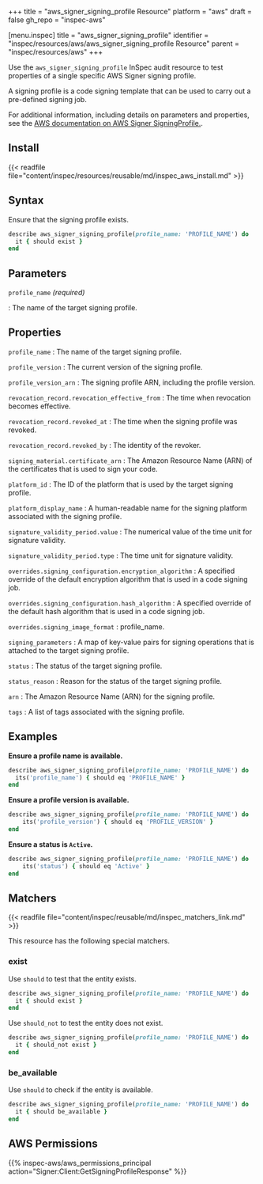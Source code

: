 +++
title = "aws_signer_signing_profile Resource"
platform = "aws"
draft = false
gh_repo = "inspec-aws"

[menu.inspec]
title = "aws_signer_signing_profile"
identifier = "inspec/resources/aws/aws_signer_signing_profile Resource"
parent = "inspec/resources/aws"
+++

Use the `aws_signer_signing_profile` InSpec audit resource to test properties of a single specific AWS Signer signing profile.

A signing profile is a code signing template that can be used to carry out a pre-defined signing job.

For additional information, including details on parameters and properties, see the [AWS documentation on AWS Signer SigningProfile.](https://docs.aws.amazon.com/AWSCloudFormation/latest/UserGuide/aws-resource-signer-signingprofile.html).

## Install

{{< readfile file="content/inspec/resources/reusable/md/inspec_aws_install.md" >}}

## Syntax

Ensure that the signing profile exists.

```ruby
describe aws_signer_signing_profile(profile_name: 'PROFILE_NAME') do
  it { should exist }
end
```

## Parameters

`profile_name` _(required)_

: The name of the target signing profile.

## Properties

`profile_name`
: The name of the target signing profile.

`profile_version`
: The current version of the signing profile.

`profile_version_arn`
: The signing profile ARN, including the profile version.

`revocation_record.revocation_effective_from`
: The time when revocation becomes effective.

`revocation_record.revoked_at`
: The time when the signing profile was revoked.

`revocation_record.revoked_by`
: The identity of the revoker.

`signing_material.certificate_arn`
: The Amazon Resource Name (ARN) of the certificates that is used to sign your code.

`platform_id`
: The ID of the platform that is used by the target signing profile.

`platform_display_name`
: A human-readable name for the signing platform associated with the signing profile.

`signature_validity_period.value`
: The numerical value of the time unit for signature validity.

`signature_validity_period.type`
: The time unit for signature validity.

`overrides.signing_configuration.encryption_algorithm`
: A specified override of the default encryption algorithm that is used in a code signing job.

`overrides.signing_configuration.hash_algorithm`
: A specified override of the default hash algorithm that is used in a code signing job.

`overrides.signing_image_format`
: profile_name.

`signing_parameters`
: A map of key-value pairs for signing operations that is attached to the target signing profile.

`status`
: The status of the target signing profile.

`status_reason`
: Reason for the status of the target signing profile.

`arn`
: The Amazon Resource Name (ARN) for the signing profile.

`tags`
: A list of tags associated with the signing profile.

## Examples

**Ensure a profile name is available.**

```ruby
describe aws_signer_signing_profile(profile_name: 'PROFILE_NAME') do
  its('profile_name') { should eq 'PROFILE_NAME' }
end
```

**Ensure a profile version is available.**

```ruby
describe aws_signer_signing_profile(profile_name: 'PROFILE_NAME') do
    its('profile_version') { should eq 'PROFILE_VERSION' }
end
```

**Ensure a status is `Active`.**

```ruby
describe aws_signer_signing_profile(profile_name: 'PROFILE_NAME') do
    its('status') { should eq 'Active' }
end
```

## Matchers

{{< readfile file="content/inspec/reusable/md/inspec_matchers_link.md" >}}

This resource has the following special matchers.

### exist

Use `should` to test that the entity exists.

```ruby
describe aws_signer_signing_profile(profile_name: 'PROFILE_NAME') do
  it { should exist }
end
```

Use `should_not` to test the entity does not exist.

```ruby
describe aws_signer_signing_profile(profile_name: 'PROFILE_NAME') do
  it { should_not exist }
end
```

### be_available

Use `should` to check if the entity is available.

```ruby
describe aws_signer_signing_profile(profile_name: 'PROFILE_NAME') do
  it { should be_available }
end
```

## AWS Permissions

{{% inspec-aws/aws_permissions_principal action="Signer:Client:GetSigningProfileResponse" %}}
